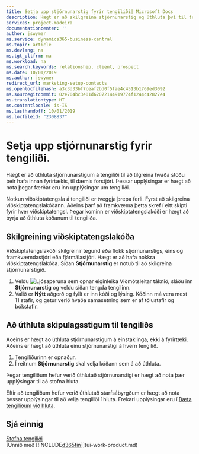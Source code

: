 ```yaml
---
title: Setja upp stjórnunarstig fyrir tengiliði| Microsoft Docs
description: Hægt er að skilgreina stjórnunarstig og úthluta því til tengiliðs til að gefa til kynna stöðuna sem hann hefur í fyrirtækinu, til dæmis forstjóri.
services: project-madeira
documentationcenter: ''
author: jswymer
ms.service: dynamics365-business-central
ms.topic: article
ms.devlang: na
ms.tgt_pltfrm: na
ms.workload: na
ms.search.keywords: relationship, client, prospect
ms.date: 10/01/2019
ms.author: jswymer
redirect_url: marketing-setup-contacts
ms.openlocfilehash: a3c3d33bf7ceaf2bd0f5fae4c4513b1769ed3092
ms.sourcegitcommit: 02e704bc3e01d62072144919774f1244c42827e4
ms.translationtype: HT
ms.contentlocale: is-IS
ms.lasthandoff: 10/01/2019
ms.locfileid: "2308837"
---
```

# <a name="set-up-organizational-levels-for-contact-persons"></a>Setja upp stjórnunarstig fyrir tengiliði.
Hægt er að úthluta stjórnunarstigum á tengiliði til að tilgreina hvaða stöðu þeir hafa innan fyrirtækis, til dæmis forstjóri. Þessar upplýsingar er hægt að nota þegar færðar eru inn upplýsingar um tengiliði.

Notkun viðskiptatengsla á tengiliði er tveggja þrepa ferli. Fyrst að skilgreina viðskiptatengslakóðann. Aðeins þarf að framkvæma þetta skref í eitt skipti fyrir hver viðskiptatengsl. Þegar kominn er viðskiptatengslakóði er hægt að byrja að úthluta kóðanum til tengiliða.

## <a name="to-define-an-organizational-level-code"></a>Skilgreining viðskiptatengslakóða
Viðskiptatengslakóði skilgreinir tegund eða flokk stjórnunarstigs, eins og framkvæmdastjóri eða fjármálastjóri. Hægt er að hafa nokkra viðskiptatengslakóða. Síðan **Stjórnunarstig** er notuð til að skilgreina stjórnunarstigið.

1. Veldu ![Ljósaperuna sem opnar eiginleika Viðmótsleitar](media/ui-search/search_small.png "Segðu mér hvað þú vilt gera") táknið, sláðu inn **Stjórnunarstig** og veldu síðan tengda tengilinn.
2. Valið er **Nýtt** aðgerð og fyllt er inn kóði og lýsing. Kóðinn má vera mest 11 stafir, og getur verið hvaða samasetning sem er af tölustafir og bókstafir.

## <a name="to-assign-organizational-levels-to-a-contact-person"></a>Að úthluta skipulagsstigum til tengiliðs
Aðeins er hægt að úthluta stjórnunarstigum á einstaklinga, ekki á fyrirtæki. Aðeins er hægt að úthluta einu stjórnunarstigi á hvern tengilið.

1. Tengiliðurinn er opnaður.
2. Í reitnum **Stjórnunarstig** skal velja kóðann sem á að úthluta.

Þegar tengiliðum hefur verið úthlutað stjórnunarstigi er hægt að nota þær upplýsingar til að stofna hluta.

Eftir að tengiliðum hefur verið úthlutað starfsábyrgðum er hægt að nota þessar upplýsingar til að velja tengiliði í hluta. Frekari upplýsingar eru í [Bæta tengiliðum við hluta](marketing-add-contact-segment.md).

## <a name="see-also"></a>Sjá einnig
[Stofna tengiliði](marketing-create-contact-companies.md)  
[Unnið með [!INCLUDE[d365fin](includes/d365fin_md.md)]](ui-work-product.md)  
